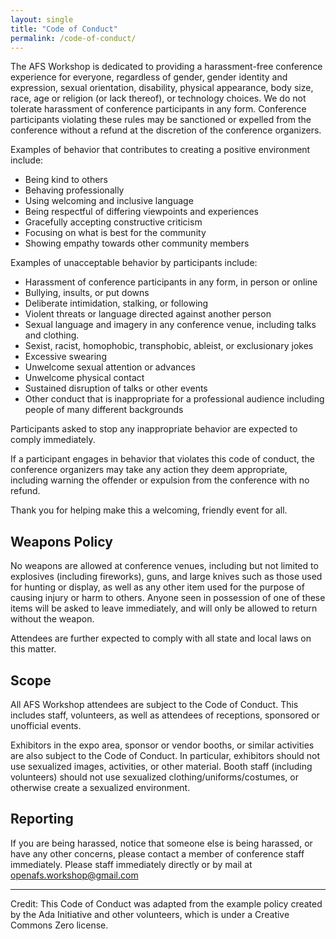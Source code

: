 ```yaml
---
layout: single
title: "Code of Conduct"
permalink: /code-of-conduct/
---
```


The AFS Workshop is dedicated to providing a harassment-free conference
experience for everyone, regardless of gender, gender identity and expression,
sexual orientation, disability, physical appearance, body size, race, age or
religion (or lack thereof), or technology choices. We do not tolerate
harassment of conference participants in any form.  Conference participants
violating these rules may be sanctioned or expelled from the conference without
a refund at the discretion of the conference organizers.

Examples of behavior that contributes to creating a positive environment
include:

* Being kind to others
* Behaving professionally
* Using welcoming and inclusive language
* Being respectful of differing viewpoints and experiences
* Gracefully accepting constructive criticism
* Focusing on what is best for the community
* Showing empathy towards other community members

Examples of unacceptable behavior by participants include:

* Harassment of conference participants in any form, in person or online
* Bullying, insults, or put downs
* Deliberate intimidation, stalking, or following
* Violent threats or language directed against another person
* Sexual language and imagery in any conference venue, including talks and clothing.
* Sexist, racist, homophobic, transphobic, ableist, or exclusionary jokes
* Excessive swearing
* Unwelcome sexual attention or advances
* Unwelcome physical contact
* Sustained disruption of talks or other events
* Other conduct that is inappropriate for a professional audience including people of many different backgrounds

Participants asked to stop any inappropriate behavior are expected to comply
immediately.

If a participant engages in behavior that violates this code of conduct, the
conference organizers may take any action they deem appropriate, including
warning the offender or expulsion from the conference with no refund.

Thank you for helping make this a welcoming, friendly event for all.

## Weapons Policy

No weapons are allowed at conference venues, including but not limited to
explosives (including fireworks), guns, and large knives such as those used for
hunting or display, as well as any other item used for the purpose of causing
injury or harm to others. Anyone seen in possession of one of these items will
be asked to leave immediately, and will only be allowed to return without the
weapon.

Attendees are further expected to comply with all state and local laws on this
matter.

## Scope

All AFS Workshop attendees are subject to the Code of Conduct. This includes
staff, volunteers, as well as attendees of receptions, sponsored or unofficial
events.

Exhibitors in the expo area, sponsor or vendor booths, or similar activities
are also subject to the Code of Conduct. In particular, exhibitors should not
use sexualized images, activities, or other material. Booth staff (including
volunteers) should not use sexualized clothing/uniforms/costumes, or otherwise
create a sexualized environment.

## Reporting

If you are being harassed, notice that someone else is being harassed, or have
any other concerns, please contact a member of conference staff immediately.
Please staff immediately directly or by mail at
<a href="mailto:openafs.workshop@gmail.com?subject=report" target="_blank">
openafs.workshop@gmail.com</a>

----
Credit: This Code of Conduct was adapted from the example policy created by the
Ada Initiative and other volunteers, which is under a Creative Commons Zero
license.
